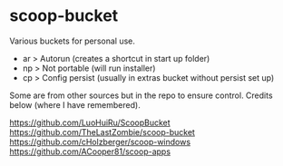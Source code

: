 # scoop-bucket

Various buckets for personal use. 

* ar > Autorun (creates a shortcut in start up folder)
* np > Not portable (will run installer)
* cp > Config persist (usually in extras bucket without persist set up)

Some are from other sources but in the repo to ensure control. Credits below (where I have remembered).

https://github.com/LuoHuiRu/ScoopBucket
https://github.com/TheLastZombie/scoop-bucket
https://github.com/cHolzberger/scoop-windows
https://github.com/ACooper81/scoop-apps